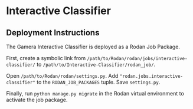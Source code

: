 # Interactive Classifier

## Deployment Instructions

The Gamera Interactive Classifier is deployed as a Rodan Job Package.

First, create a symbolic link from `/path/to/Rodan/rodan/jobs/interactive-classifier/` to `/path/to/Interactive-Classifier/rodan_job/`.

Open `/path/to/Rodan/rodan/settings.py`.  Add `"rodan.jobs.interactive-classifier"` to the `RODAN_JOB_PACKAGES` tuple.  Save `settings.py`.

Finally, run `python manage.py migrate` in the Rodan virtual environment to activate the job package.
